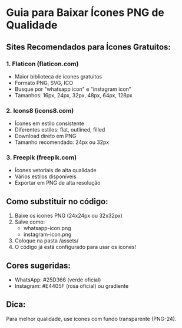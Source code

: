 # Guia para Baixar Ícones PNG de Qualidade

## Sites Recomendados para Ícones Gratuitos:

### 1. Flaticon (flaticon.com)
- Maior biblioteca de ícones gratuitos
- Formato PNG, SVG, ICO
- Busque por "whatsapp icon" e "instagram icon"
- Tamanhos: 16px, 24px, 32px, 48px, 64px, 128px

### 2. Icons8 (icons8.com)
- Ícones em estilo consistente
- Diferentes estilos: flat, outlined, filled
- Download direto em PNG
- Tamanho recomendado: 24px ou 32px

### 3. Freepik (freepik.com)
- Ícones vetoriais de alta qualidade
- Vários estilos disponíveis
- Exportar em PNG de alta resolução

## Como substituir no código:

1. Baixe os ícones PNG (24x24px ou 32x32px)
2. Salve como:
   - whatsapp-icon.png
   - instagram-icon.png
3. Coloque na pasta /assets/
4. O código já está configurado para usar os ícones!

## Cores sugeridas:
- WhatsApp: #25D366 (verde oficial)
- Instagram: #E4405F (rosa oficial) ou gradiente

## Dica:
Para melhor qualidade, use ícones com fundo transparente (PNG-24).